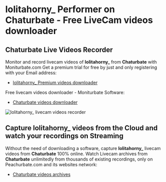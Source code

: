 # lolitahorny_ Performer on Chaturbate - Free LiveCam videos downloader

## Chaturbate Live Videos Recorder

Monitor and record livecam videos of **lolitahorny_** from **Chaturbate** with Moniturbate.com
Get a premium trial for free by just and only registering with your Email address:
* [lolitahorny_ Premium videos downloader](https://moniturbate.com/request-demo-licence-key.html)

Free livecam videos downloader - Moniturbate Software:
* [Chaturbate videos downloader](https://moniturbate.com/moniturbate-download-software.html)

![lolitahorny_ livecam videos recorder](https://peachurnet.com/templates/moniturbate-software.png)


## Capture lolitahorny_ videos from the Cloud and watch your recordings on Streaming

Without the need of downloading a software, capture **lolitahorny_** livecam videos from **Chaturbate** 100% online.
Watch Livecam archives from **Chaturbate** unlimitedly from thousands of existing recordings, only on Peachurbate.com and its websites network:
* [Chaturbate videos archives](https://peachurnet.com/)